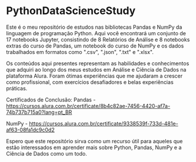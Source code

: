 # PythonDataScienceStudy
Este é o meu repositório de estudos nas bibliotecas Pandas e NumPy da linguagem de programação Python. Aqui você encontrará um conjunto de 17 notebooks Jupyter, consistindo de 8 Relatórios de Análise e 8 notebooks extras do curso de Pandas, um notebook do curso de NumPy e os dados trabalhados em formatos como ".csv", ".json", ".txt" e ".xlsx".

Os conteúdos aqui presentes representam as habilidades e conhecimentos que adquiri ao longo dos meus estudos em Análise e Ciência de Dados na plataforma Alura. Foram ótimas experiências que me ajudaram a crescer como profissional, com exercícios desafiadores e belas experiências práticas.

Certificados de Conclusão:
Pandas - https://cursos.alura.com.br/certificate/8b4c82ae-7456-4420-af7a-74b737b715a0?lang=pt_BR

NumPy - https://cursos.alura.com.br/certificate/9338539f-733d-481e-af63-08fa1dc9c0d2

Espero que este repositório sirva como um recurso útil para aqueles que estão interessados em aprender mais sobre Python, Pandas, NumPy e a Ciência de Dados como um todo.
